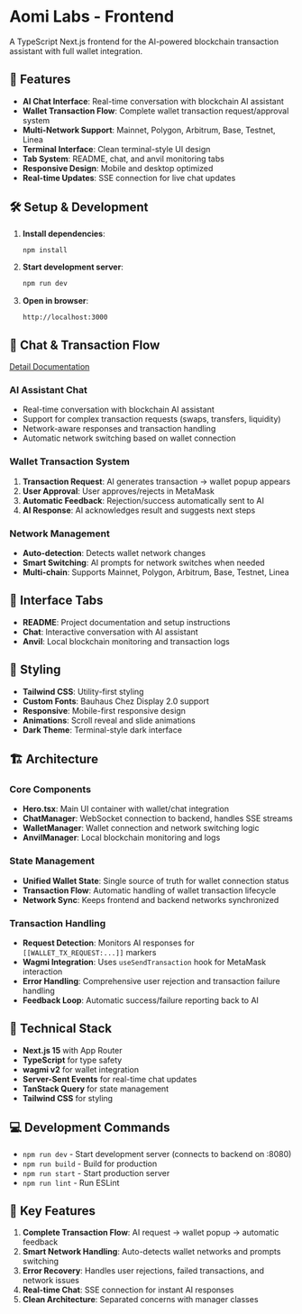 # Aomi Labs - Frontend

A TypeScript Next.js frontend for the AI-powered blockchain transaction assistant with full wallet integration.

## 🚀 Features

- **AI Chat Interface**: Real-time conversation with blockchain AI assistant
- **Wallet Transaction Flow**: Complete wallet transaction request/approval system
- **Multi-Network Support**: Mainnet, Polygon, Arbitrum, Base, Testnet, Linea
- **Terminal Interface**: Clean terminal-style UI design
- **Tab System**: README, chat, and anvil monitoring tabs
- **Responsive Design**: Mobile and desktop optimized
- **Real-time Updates**: SSE connection for live chat updates

## 🛠 Setup & Development

1. **Install dependencies**:
   ```bash
   npm install
   ```

2. **Start development server**:
   ```bash
   npm run dev
   ```

3. **Open in browser**:
   ```
   http://localhost:3000
   ```

## 💬 Chat & Transaction Flow

[Detail Documentation](/frontend/wallet-tx-flow.md)

### AI Assistant Chat
- Real-time conversation with blockchain AI assistant
- Support for complex transaction requests (swaps, transfers, liquidity)
- Network-aware responses and transaction handling
- Automatic network switching based on wallet connection

### Wallet Transaction System
1. **Transaction Request**: AI generates transaction → wallet popup appears
2. **User Approval**: User approves/rejects in MetaMask
3. **Automatic Feedback**: Rejection/success automatically sent to AI
4. **AI Response**: AI acknowledges result and suggests next steps

### Network Management
- **Auto-detection**: Detects wallet network changes
- **Smart Switching**: AI prompts for network switches when needed
- **Multi-chain**: Supports Mainnet, Polygon, Arbitrum, Base, Testnet, Linea

## 📱 Interface Tabs

- **README**: Project documentation and setup instructions
- **Chat**: Interactive conversation with AI assistant
- **Anvil**: Local blockchain monitoring and transaction logs

## 🎨 Styling

- **Tailwind CSS**: Utility-first styling
- **Custom Fonts**: Bauhaus Chez Display 2.0 support
- **Responsive**: Mobile-first responsive design
- **Animations**: Scroll reveal and slide animations
- **Dark Theme**: Terminal-style dark interface

## 🏗 Architecture

### Core Components
- **Hero.tsx**: Main UI container with wallet/chat integration
- **ChatManager**: WebSocket connection to backend, handles SSE streams
- **WalletManager**: Wallet connection and network switching logic
- **AnvilManager**: Local blockchain monitoring and logs

### State Management
- **Unified Wallet State**: Single source of truth for wallet connection status
- **Transaction Flow**: Automatic handling of wallet transaction lifecycle
- **Network Sync**: Keeps frontend and backend networks synchronized

### Transaction Handling
- **Request Detection**: Monitors AI responses for `[[WALLET_TX_REQUEST:...]]` markers
- **Wagmi Integration**: Uses `useSendTransaction` hook for MetaMask interaction
- **Error Handling**: Comprehensive user rejection and transaction failure handling
- **Feedback Loop**: Automatic success/failure reporting back to AI

## 🔧 Technical Stack

- **Next.js 15** with App Router
- **TypeScript** for type safety
- **wagmi v2** for wallet integration
- **Server-Sent Events** for real-time chat updates
- **TanStack Query** for state management
- **Tailwind CSS** for styling

## 💻 Development Commands

- `npm run dev` - Start development server (connects to backend on :8080)
- `npm run build` - Build for production
- `npm run start` - Start production server
- `npm run lint` - Run ESLint

## 🎯 Key Features

1. **Complete Transaction Flow**: AI request → wallet popup → automatic feedback
2. **Smart Network Handling**: Auto-detects wallet networks and prompts switching
3. **Error Recovery**: Handles user rejections, failed transactions, and network issues
4. **Real-time Chat**: SSE connection for instant AI responses
5. **Clean Architecture**: Separated concerns with manager classes
